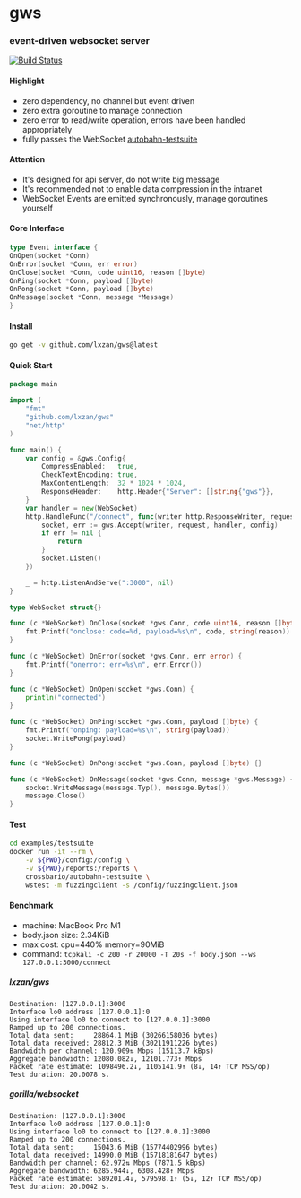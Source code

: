 # gws

### event-driven websocket server

[![Build Status](https://github.com/lxzan/gws/workflows/Go%20Test/badge.svg?branch=master)](https://github.com/lxzan/gws/actions?query=branch%3Amaster)

#### Highlight

- zero dependency, no channel but event driven
- zero extra goroutine to manage connection
- zero error to read/write operation, errors have been handled appropriately
- fully passes the WebSocket [autobahn-testsuite](https://github.com/crossbario/autobahn-testsuite)

#### Attention

- It's designed for api server, do not write big message
- It's recommended not to enable data compression in the intranet
- WebSocket Events are emitted synchronously, manage goroutines yourself

#### Core Interface

```go
type Event interface {
OnOpen(socket *Conn)
OnError(socket *Conn, err error)
OnClose(socket *Conn, code uint16, reason []byte)
OnPing(socket *Conn, payload []byte)
OnPong(socket *Conn, payload []byte)
OnMessage(socket *Conn, message *Message)
}
```

#### Install

```bash
go get -v github.com/lxzan/gws@latest
```

#### Quick Start

```go
package main

import (
	"fmt"
	"github.com/lxzan/gws"
	"net/http"
)

func main() {
	var config = &gws.Config{
		CompressEnabled:   true,
		CheckTextEncoding: true,
		MaxContentLength:  32 * 1024 * 1024,
		ResponseHeader:    http.Header{"Server": []string{"gws"}},
	}
	var handler = new(WebSocket)
	http.HandleFunc("/connect", func(writer http.ResponseWriter, request *http.Request) {
		socket, err := gws.Accept(writer, request, handler, config)
		if err != nil {
			return
		}
		socket.Listen()
	})

	_ = http.ListenAndServe(":3000", nil)
}

type WebSocket struct{}

func (c *WebSocket) OnClose(socket *gws.Conn, code uint16, reason []byte) {
	fmt.Printf("onclose: code=%d, payload=%s\n", code, string(reason))
}

func (c *WebSocket) OnError(socket *gws.Conn, err error) {
	fmt.Printf("onerror: err=%s\n", err.Error())
}

func (c *WebSocket) OnOpen(socket *gws.Conn) {
	println("connected")
}

func (c *WebSocket) OnPing(socket *gws.Conn, payload []byte) {
	fmt.Printf("onping: payload=%s\n", string(payload))
	socket.WritePong(payload)
}

func (c *WebSocket) OnPong(socket *gws.Conn, payload []byte) {}

func (c *WebSocket) OnMessage(socket *gws.Conn, message *gws.Message) {
	socket.WriteMessage(message.Typ(), message.Bytes())
	message.Close()
}
```

#### Test

```bash
cd examples/testsuite
docker run -it --rm \
    -v ${PWD}/config:/config \
    -v ${PWD}/reports:/reports \
    crossbario/autobahn-testsuite \
    wstest -m fuzzingclient -s /config/fuzzingclient.json
```

#### Benchmark

- machine: MacBook Pro M1
- body.json size: 2.34KiB
- max cost: cpu=440% memory=90MiB
- command: `tcpkali -c 200 -r 20000 -T 20s -f body.json --ws 127.0.0.1:3000/connect`

##### lxzan/gws

```
Destination: [127.0.0.1]:3000
Interface lo0 address [127.0.0.1]:0
Using interface lo0 to connect to [127.0.0.1]:3000
Ramped up to 200 connections.
Total data sent:     28864.1 MiB (30266158036 bytes)
Total data received: 28812.3 MiB (30211911226 bytes)
Bandwidth per channel: 120.909⇅ Mbps (15113.7 kBps)
Aggregate bandwidth: 12080.082↓, 12101.773↑ Mbps
Packet rate estimate: 1098496.2↓, 1105141.9↑ (8↓, 14↑ TCP MSS/op)
Test duration: 20.0078 s.
```

##### gorilla/websocket

```
Destination: [127.0.0.1]:3000
Interface lo0 address [127.0.0.1]:0
Using interface lo0 to connect to [127.0.0.1]:3000
Ramped up to 200 connections.
Total data sent:     15043.6 MiB (15774402996 bytes)
Total data received: 14990.0 MiB (15718181647 bytes)
Bandwidth per channel: 62.972⇅ Mbps (7871.5 kBps)
Aggregate bandwidth: 6285.944↓, 6308.428↑ Mbps
Packet rate estimate: 589201.4↓, 579598.1↑ (5↓, 12↑ TCP MSS/op)
Test duration: 20.0042 s.
```
